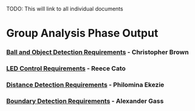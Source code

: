 TODO: This will link to all individual documents
# Group Analysis Phase Output
### [Ball and Object Detection Requirements](./BallAndObjectDetectionRequirements.md) - Christopher Brown
### [LED Control Requirements](./LEDRequirements.md) - Reece Cato
### [Distance Detection Requirements](./DistanceDetectionRequirements.md) - Philomina Ekezie
### [Boundary Detection Requirements](./BoundaryRequirements.md) - Alexander Gass
